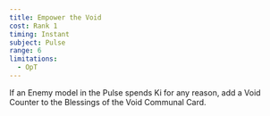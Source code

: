 ```yaml
---
title: Empower the Void
cost: Rank 1
timing: Instant
subject: Pulse
range: 6
limitations:
  - OpT
---
```

If an Enemy model in the Pulse spends Ki for any reason, add a Void Counter to the Blessings of the Void Communal Card.